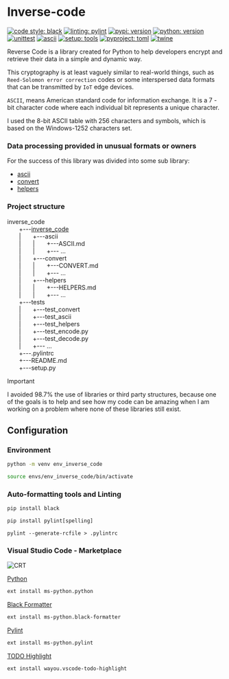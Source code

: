 # Inverse-code

[![code style: black](https://img.shields.io/badge/code%20style-black-000000.svg)](https://github.com/psf/black)
[![linting: pylint](https://img.shields.io/badge/linting-pylint-yellowgreen)](https://github.com/pylint-dev/pylint)
[![pypi: version](https://img.shields.io/badge/pypi-25.0.1-blue)](https://pypi.org/project/pip/)
[![python: version](https://img.shields.io/badge/python-3.13.2-blue)](https://docs.python.org/)
[![unittest](https://img.shields.io/badge/doctest-unittest-red)](https://docs.python.org/3/library/unittest.html)
[![ascii](https://img.shields.io/badge/ascii-windows1252-purple)](https://www.ascii-code.com/)
[![setup: tools](https://img.shields.io/badge/setup-tools-orange)](https://setuptools.pypa.io/en/latest/userguide/declarative_config.html)
[![pyproject: toml](https://img.shields.io/badge/pyproject-toml-white)](https://packaging.python.org/en/latest/guides/writing-pyproject/)
[![twine](https://img.shields.io/badge/twine-utility-brown)](https://pypi.org/project/twine/)


Reverse Code is a library created for Python to help developers encrypt and retrieve their data in a simple and dynamic way.

This cryptography is at least vaguely similar to real-world things, such as `Reed-Solomon error correction` codes or some interspersed data formats that can be transmitted by `IoT` edge devices.

`ASCII`, means American standard code for information exchange. It is a 7 -bit character code where each individual bit represents a unique character.

I used the 8-bit ASCII table with 256 characters and symbols, which is based on the Windows-1252 characters set.

### Data processing provided in unusual formats or owners
For the success of this library was divided into some sub library:
- [ascii](inverse_code/ascii/ASCII.md)
- [convert](inverse_code/convert/CONVERT.md)
- [helpers](inverse_code/helpers/HELPERS.md)

### Project structure
inverse_code <br/>
&nbsp;&nbsp;&nbsp;&nbsp;&nbsp;&nbsp; +---[inverse_code](inverse_code/INVERSE_CODE.md) <br/>
&nbsp;&nbsp;&nbsp;&nbsp;&nbsp;&nbsp; |&nbsp;&nbsp;&nbsp;&nbsp;&nbsp;&nbsp;&nbsp;+---ascii <br/>
&nbsp;&nbsp;&nbsp;&nbsp;&nbsp;&nbsp; |&nbsp;&nbsp;&nbsp;&nbsp;&nbsp;&nbsp;&nbsp;|&nbsp;&nbsp;&nbsp;&nbsp;&nbsp;&nbsp;&nbsp;+---ASCII.md <br/>
&nbsp;&nbsp;&nbsp;&nbsp;&nbsp;&nbsp; |&nbsp;&nbsp;&nbsp;&nbsp;&nbsp;&nbsp;&nbsp;|&nbsp;&nbsp;&nbsp;&nbsp;&nbsp;&nbsp;&nbsp;+--- ... <br/>
&nbsp;&nbsp;&nbsp;&nbsp;&nbsp;&nbsp; |&nbsp;&nbsp;&nbsp;&nbsp;&nbsp;&nbsp;&nbsp;+---convert <br/>
&nbsp;&nbsp;&nbsp;&nbsp;&nbsp;&nbsp; |&nbsp;&nbsp;&nbsp;&nbsp;&nbsp;&nbsp;&nbsp;|&nbsp;&nbsp;&nbsp;&nbsp;&nbsp;&nbsp;&nbsp;+---CONVERT.md <br/>
&nbsp;&nbsp;&nbsp;&nbsp;&nbsp;&nbsp; |&nbsp;&nbsp;&nbsp;&nbsp;&nbsp;&nbsp;&nbsp;|&nbsp;&nbsp;&nbsp;&nbsp;&nbsp;&nbsp;&nbsp;+--- ... <br/>
&nbsp;&nbsp;&nbsp;&nbsp;&nbsp;&nbsp; |&nbsp;&nbsp;&nbsp;&nbsp;&nbsp;&nbsp;&nbsp;+---helpers <br/>
&nbsp;&nbsp;&nbsp;&nbsp;&nbsp;&nbsp; |&nbsp;&nbsp;&nbsp;&nbsp;&nbsp;&nbsp;&nbsp;|&nbsp;&nbsp;&nbsp;&nbsp;&nbsp;&nbsp;&nbsp;+---HELPERS.md <br/>
&nbsp;&nbsp;&nbsp;&nbsp;&nbsp;&nbsp; |&nbsp;&nbsp;&nbsp;&nbsp;&nbsp;&nbsp;&nbsp;|&nbsp;&nbsp;&nbsp;&nbsp;&nbsp;&nbsp;&nbsp;+--- ... <br/>
&nbsp;&nbsp;&nbsp;&nbsp;&nbsp;&nbsp; +---tests <br/>
&nbsp;&nbsp;&nbsp;&nbsp;&nbsp;&nbsp; |&nbsp;&nbsp;&nbsp;&nbsp;&nbsp;&nbsp;&nbsp;+---test_convert <br/>
&nbsp;&nbsp;&nbsp;&nbsp;&nbsp;&nbsp; |&nbsp;&nbsp;&nbsp;&nbsp;&nbsp;&nbsp;&nbsp;+---test_ascii <br/>
&nbsp;&nbsp;&nbsp;&nbsp;&nbsp;&nbsp; |&nbsp;&nbsp;&nbsp;&nbsp;&nbsp;&nbsp;&nbsp;+---test_helpers <br/>
&nbsp;&nbsp;&nbsp;&nbsp;&nbsp;&nbsp; |&nbsp;&nbsp;&nbsp;&nbsp;&nbsp;&nbsp;&nbsp;+---test_encode.py <br/>
&nbsp;&nbsp;&nbsp;&nbsp;&nbsp;&nbsp; |&nbsp;&nbsp;&nbsp;&nbsp;&nbsp;&nbsp;&nbsp;+---test_decode.py <br/>
&nbsp;&nbsp;&nbsp;&nbsp;&nbsp;&nbsp; |&nbsp;&nbsp;&nbsp;&nbsp;&nbsp;&nbsp;&nbsp;+--- ... <br/>
&nbsp;&nbsp;&nbsp;&nbsp;&nbsp;&nbsp; +---.pylintrc <br/>
&nbsp;&nbsp;&nbsp;&nbsp;&nbsp;&nbsp; +---README.md <br/>
&nbsp;&nbsp;&nbsp;&nbsp;&nbsp;&nbsp; +---setup.py <br/>

> [!IMPORTANT] 
> I avoided 98.7% the use of libraries or third party structures, because one of the goals is to help and see how my code can be amazing when I am working on a problem where none of these libraries still exist.

## Configuration

### Environment
```bash
python -m venv env_inverse_code
```
```bash
source envs/env_inverse_code/bin/activate
```

### Auto-formatting tools and Linting

```python
pip install black
```
```python
pip install pylint[spelling]
```
```
pylint --generate-rcfile > .pylintrc
``` 

### Visual Studio Code - Marketplace

![CRT](https://img.shields.io/badge/Extensions_command-Ctrl+Shift+X-orange?style=plastic)

[Python](https://marketplace.visualstudio.com/items?itemName=ms-python.python)
```bash
ext install ms-python.python
```
[Black Formatter](https://marketplace.visualstudio.com/items?itemName=ms-python.black-formatter)
```bash
ext install ms-python.black-formatter
```
[Pylint](https://marketplace.visualstudio.com/items?itemName=ms-python.pylint)
```bash
ext install ms-python.pylint
```
[TODO Highlight](https://marketplace.visualstudio.com/items?itemName=wayou.vscode-todo-highlight)
```bash
ext install wayou.vscode-todo-highlight
```
